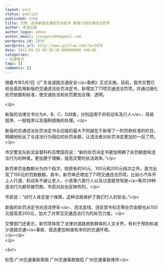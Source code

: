 ```yaml
---
layout: post
status: publish
published: true
title: 东莞：启用新版交通处罚决定书 新增71项交通违法罚项
author: 本站记者
author_login: admin
author_email: jiangwei909@gmail.com
wordpress_id: 1839
wordpress_url: http://www.gzjtlaw.com/?p=1839
date: 2011-05-29 09:30:28.000000000 +08:00
categories:
- 交通常识
tags: []
comments: []
---
```

<p><p>随着今年5月1日《广东省道路<a>交通安全<&#47;a>条例》正式实施，目前，我市交警已经全面启用新版的交通违法处罚决定书，新增加了71项交通违法罚项，并通过细化处罚依据和标准，使交通执法和处罚更加合理、透明。<p><&#47;p><p> 新版的法律文书分为A、B、C、D四类，分别适用于非机动车及<a>行人<&#47;a>、简易程序、一般程序以及强制措施的处理。<&#47;p><p> 新版的交通违法处罚决定书与旧版的最大不同就在于新增了一列罚款标准的栏目，明细地标出了与违法行为相应的处罚金额，让违法者对处罚决定更加的一目了然。<&#47;p><p> 市交警支队执法监督科科员樊国亮说：&ldquo;新的处罚决定书更加明确了处罚额度和违法行为的种类，更加便于理解，提高交警的执法效率。&rdquo;<&#47;p><p> 新罚单罚金数额分为四个档次，除原有的50元、100元和200元档次之外，首次出现了150元的罚款数额。其中，新罚单还增加了71项交通违法罚项，比如小汽车开上人行道、机动车不避让老人、小孩等六类行人以及过度疲劳<a>驾驶<&#47;a>等共29种违法行为都将被罚款。市民对此也反映热烈。<&#47;p><p> 市民说：&ldquo;对行人肯定是个保障，这种法规保护了我们行人的安全。&rdquo;<&#47;p><p> 新版的处罚决定书对违法<a>停车<&#47;a>、违法变线、违反禁令标志等处罚金额也从100元提高至200元，加大了对常见交通违法行为的处罚力度。<&#47;p><p> 交警部门还表示，新罚项体现了法律对道路弱势群体的人文关怀，有利于预防和减少<a>道路交通<&#47;a>事故、营造更加和谐有序的的交通环境。<br><&#47;p><&#47;p><br><&#47;p><br&#47;><p>标签:广州交通事故索赔 广州交通事故赔偿 广州交通事故律师<&#47;p>
